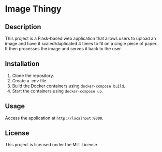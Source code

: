 
# Image Thingy

## Description
This project is a Flask-based web application that allows users to upload an image and have it scaled/duplicated 4 times to fit on a single piece of paper. It then processes the image and serves it back to the user.

## Installation
1. Clone the repository.
2. Create a .env file
3. Build the Docker containers using `docker-compose build`.
4. Start the containers using `docker-compose up`.

## Usage
Access the application at `http://localhost:8000`.

## License
This project is licensed under the MIT License.
